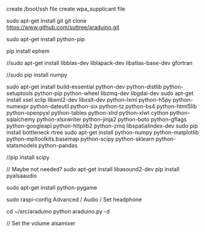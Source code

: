 create /boot/ssh file
create wpa_supplicant file

sudo apt-get install git
git clone https://www.github.com/suttree/araduino.git

sudo apt-get install python-pip

pip install ephem

//sudo apt-get install libblas-dev liblapack-dev libatlas-base-dev gfortran

//sudo pip install numpy

sudo apt-get install build-essential python-dev python-distlib python-setuptools python-pip python-wheel libzmq-dev libgdal-dev
sudo apt-get install xsel xclip libxml2-dev libxslt-dev python-lxml python-h5py python-numexpr python-dateutil python-six python-tz python-bs4 python-html5lib python-openpyxl python-tables python-xlrd python-xlwt cython python-sqlalchemy python-xlsxwriter python-jinja2 python-boto python-gflags python-googleapi python-httplib2 python-zmq libspatialindex-dev
sudo pip install bottleneck rtree
sudo apt-get install python-numpy python-matplotlib python-mpltoolkits.basemap python-scipy python-sklearn python-statsmodels python-pandas

//pip install scipy

// Maybe not needed?
sudo apt-get install libasound2-dev
pip install pyalsaaudio

sudo apt-get install python-pygame

sudo raspi-config
Advanced / Audio / Set headphone

cd ~/src/araduino
python araduino.py -d

// Set the volume
alsamixer

